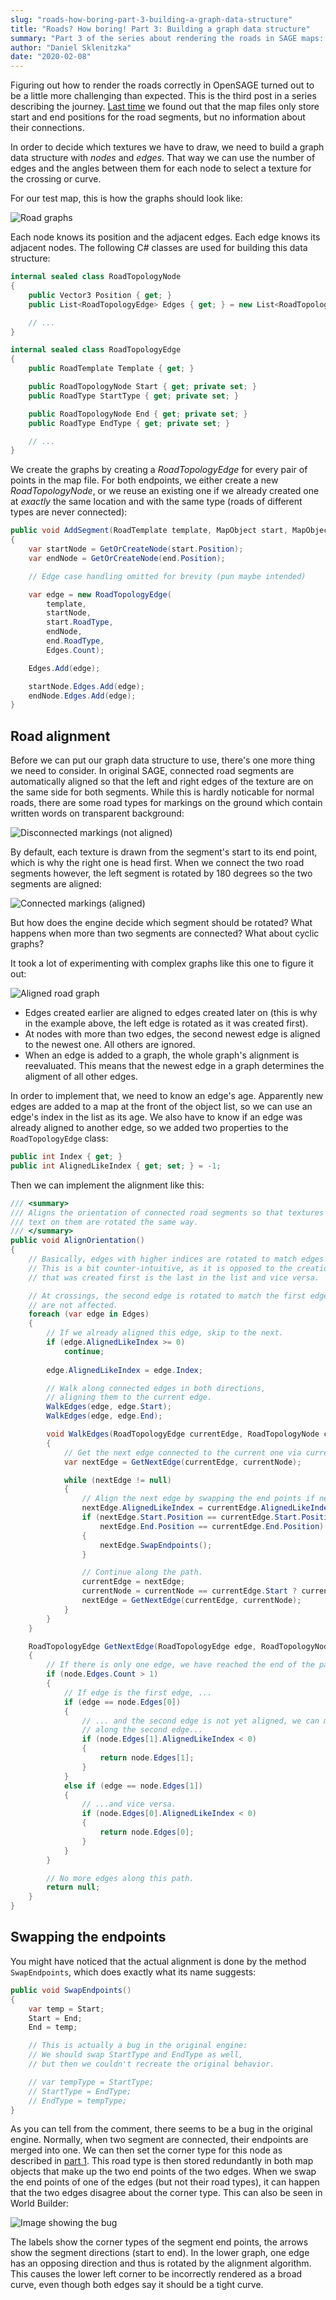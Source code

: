 ```yaml
---
slug: "roads-how-boring-part-3-building-a-graph-data-structure"
title: "Roads? How boring! Part 3: Building a graph data structure"
summary: "Part 3 of the series about rendering the roads in SAGE maps: Building a graph data structure"
author: "Daniel Sklenitzka"
date: "2020-02-08"
---
```


Figuring out how to render the roads correctly in OpenSAGE turned out to be a little more challenging than expected. This is the third post in a series describing the journey. [Last time](/blog/roads-how-boring-part-2-inspecting-the-map-file) we found out that the map files only store start and end positions for the road segments, but no information about their connections.

In order to decide which textures we have to draw, we need to build a graph data structure with _nodes_ and _edges_. That way we can use the number of edges and the angles between them for each node to select a texture for the crossing or curve.

For our test map, this is how the graphs should look like:

![Road graphs](./graphs.png)

Each node knows its position and the adjacent edges. Each edge knows its adjacent nodes. The following C# classes are used for building this data structure:

```csharp
internal sealed class RoadTopologyNode
{
    public Vector3 Position { get; }
    public List<RoadTopologyEdge> Edges { get; } = new List<RoadTopologyEdge>();

    // ...
}

internal sealed class RoadTopologyEdge
{
    public RoadTemplate Template { get; }

    public RoadTopologyNode Start { get; private set; }
    public RoadType StartType { get; private set; }

    public RoadTopologyNode End { get; private set; }
    public RoadType EndType { get; private set; }

    // ...
}
```

We create the graphs by creating a _RoadTopologyEdge_ for every pair of points in the map file. For both endpoints, we either create a new _RoadTopologyNode_, or we reuse an existing one if we already created one at *exactly* the same location and with the same type (roads of different types are never connected):

```csharp
public void AddSegment(RoadTemplate template, MapObject start, MapObject end)
{
    var startNode = GetOrCreateNode(start.Position);
    var endNode = GetOrCreateNode(end.Position);

    // Edge case handling omitted for brevity (pun maybe intended)

    var edge = new RoadTopologyEdge(
        template,
        startNode,
        start.RoadType,
        endNode,
        end.RoadType,
        Edges.Count);

    Edges.Add(edge);

    startNode.Edges.Add(edge);
    endNode.Edges.Add(edge);
}
```

## Road alignment

Before we can put our graph data structure to use, there's one more thing we need to consider. In original SAGE, connected road segments are automatically aligned so that the left and right edges of the texture are on the same side for both segments. While this is hardly noticable for normal roads, there are some road types for markings on the ground which contain written words on transparent background:

![Disconnected markings (not aligned)](./not_aligned.png)

By default, each texture is drawn from the segment's start to its end point, which is why the right one is head first. When we connect the two road segments however, the left segment is rotated by 180 degrees so the two segments are aligned:

![Connected markings (aligned)](./not_aligned.png)

But how does the engine decide which segment should be rotated? What happens when more than two segments are connected? What about cyclic graphs?

It took a lot of experimenting with complex graphs like this one to figure it out:

![Aligned road graph](./aligned_graph.png)

* Edges created earlier are aligned to edges created later on (this is why in the example above, the left edge is rotated as it was created first).
* At nodes with more than two edges, the second newest edge is aligned to the newest one. All others are ignored.
* When an edge is added to a graph, the whole graph's alignment is reevaluated. This means that the newest edge in a graph determines the aligment of all other edges.

In order to implement that, we need to know an edge's age. Apparently new edges are added to a map at the front of the object list, so we can use an edge's index in the list as its age. We also have to know if an edge was already aligned to another edge, so we added two properties to the `RoadTopologyEdge` class:

```csharp
public int Index { get; }
public int AlignedLikeIndex { get; set; } = -1;
```

Then we can implement the alignment like this:

```csharp
/// <summary>
/// Aligns the orientation of connected road segments so that textures with
/// text on them are rotated the same way.
/// </summary>
public void AlignOrientation()
{
    // Basically, edges with higher indices are rotated to match edges with lower indices.
    // This is a bit counter-intuitive, as it is opposed to the creation order (the edge
    // that was created first is the last in the list and vice versa.

    // At crossings, the second edge is rotated to match the first edge. All other edges
    // are not affected.
    foreach (var edge in Edges)
    {
        // If we already aligned this edge, skip to the next.
        if (edge.AlignedLikeIndex >= 0)
            continue;
        
        edge.AlignedLikeIndex = edge.Index;

        // Walk along connected edges in both directions,
        // aligning them to the current edge.
        WalkEdges(edge, edge.Start);
        WalkEdges(edge, edge.End);

        void WalkEdges(RoadTopologyEdge currentEdge, RoadTopologyNode currentNode)
        {
            // Get the next edge connected to the current one via currentNode.
            var nextEdge = GetNextEdge(currentEdge, currentNode);

            while (nextEdge != null)
            {
                // Align the next edge by swapping the end points if necessary.
                nextEdge.AlignedLikeIndex = currentEdge.AlignedLikeIndex;
                if (nextEdge.Start.Position == currentEdge.Start.Position ||
                    nextEdge.End.Position == currentEdge.End.Position)
                {
                    nextEdge.SwapEndpoints();
                }

                // Continue along the path.
                currentEdge = nextEdge;
                currentNode = currentNode == currentEdge.Start ? currentEdge.End : currentEdge.Start;
                nextEdge = GetNextEdge(currentEdge, currentNode);
            }
        }
    }

    RoadTopologyEdge GetNextEdge(RoadTopologyEdge edge, RoadTopologyNode node)
    {
        // If there is only one edge, we have reached the end of the path.
        if (node.Edges.Count > 1)
        {
            // If edge is the first edge, ...
            if (edge == node.Edges[0])
            {
                // ... and the second edge is not yet aligned, we can move
                // along the second edge...
                if (node.Edges[1].AlignedLikeIndex < 0)
                {
                    return node.Edges[1];
                }
            }
            else if (edge == node.Edges[1])
            {
                // ...and vice versa.
                if (node.Edges[0].AlignedLikeIndex < 0)
                {
                    return node.Edges[0];
                }
            }
        }

        // No more edges along this path.
        return null;
    }
}
```

## Swapping the endpoints

You might have noticed that the actual alignment is done by the method `SwapEndpoints`, which does exactly what its name suggests:

```csharp
public void SwapEndpoints()
{
    var temp = Start;
    Start = End;
    End = temp;

    // This is actually a bug in the original engine:
    // We should swap StartType and EndType as well,
    // but then we couldn't recreate the original behavior.

    // var tempType = StartType;
    // StartType = EndType;
    // EndType = tempType;
}
```

As you can tell from the comment, there seems to be a bug in the original engine. Normally, when two segment are connected, their endpoints are merged into one. We can then set the corner type for this node as described in [part 1](/blog/roads-how-boring-part-1-taking-stock). This road type is then stored redundantly in both map objects that make up the two end points of the two edges. When we swap the end points of one of the edges (but not their road types), it can happen that the two edges disagree about the corner type. This can also be seen in World Builder:

![Image showing the bug](./corner_type_bug.png)

The labels show the corner types of the segment end points, the arrows show the segment directions (start to end). In the lower graph, one edge has an opposing direction and thus is rotated by the alignment algorithm. This causes the lower left corner to be incorrectly rendered as a broad curve, even though both edges say it should be a tight curve.